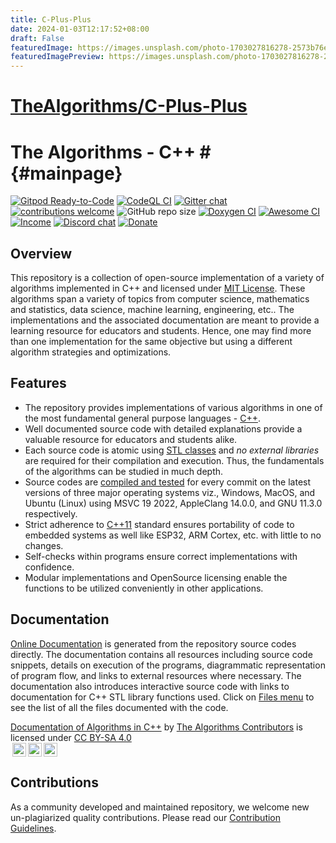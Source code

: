 ```yaml
---
title: C-Plus-Plus
date: 2024-01-03T12:17:52+08:00
draft: False
featuredImage: https://images.unsplash.com/photo-1703027816278-2573b76e62f9?ixid=M3w0NjAwMjJ8MHwxfHJhbmRvbXx8fHx8fHx8fDE3MDQyNTUzNDR8&ixlib=rb-4.0.3
featuredImagePreview: https://images.unsplash.com/photo-1703027816278-2573b76e62f9?ixid=M3w0NjAwMjJ8MHwxfHJhbmRvbXx8fHx8fHx8fDE3MDQyNTUzNDR8&ixlib=rb-4.0.3
---
```


# [TheAlgorithms/C-Plus-Plus](https://github.com/TheAlgorithms/C-Plus-Plus)

# The Algorithms - C++ # {#mainpage}
<!-- the suffix in the above line is required for doxygen to consider this as the index page of the generated documentation site -->

[![Gitpod Ready-to-Code](https://img.shields.io/badge/Gitpod-Ready--to--Code-blue?logo=gitpod)](https://gitpod.io/#https://github.com/TheAlgorithms/C-Plus-Plus)
[![CodeQL CI](https://github.com/TheAlgorithms/C-Plus-Plus/actions/workflows/codeql.yml/badge.svg)](https://github.com/TheAlgorithms/C-Plus-Plus/actions/workflows/codeql.yml)
[![Gitter chat](https://img.shields.io/badge/Chat-Gitter-ff69b4.svg?label=Chat&logo=gitter&style=flat-square)](https://gitter.im/TheAlgorithms)
[![contributions welcome](https://img.shields.io/static/v1.svg?label=Contributions&message=Welcome&color=0059b3&style=flat-square)](https://github.com/TheAlgorithms/C-Plus-Plus/blob/master/CONTRIBUTING.md)
![GitHub repo size](https://img.shields.io/github/repo-size/TheAlgorithms/C-Plus-Plus?color=red&style=flat-square)
[![Doxygen CI](https://github.com/TheAlgorithms/C-Plus-Plus/workflows/Doxygen%20CI/badge.svg)](https://TheAlgorithms.github.io/C-Plus-Plus)
[![Awesome CI](https://github.com/TheAlgorithms/C-Plus-Plus/workflows/Awesome%20CI%20Workflow/badge.svg)](https://github.com/TheAlgorithms/C-Plus-Plus/actions?query=workflow%3A%22Awesome+CI+Workflow%22)
[![Income](https://img.shields.io/liberapay/receives/TheAlgorithms.svg?logo=liberapay)](https://liberapay.com/TheAlgorithms)
[![Discord chat](https://img.shields.io/discord/808045925556682782.svg?logo=discord&colorB=5865F2)](https://the-algorithms.com/discord/)
[![Donate](https://liberapay.com/assets/widgets/donate.svg)](https://liberapay.com/TheAlgorithms/donate)

## Overview

This repository is a collection of open-source implementation of a variety of algorithms implemented in C++ and licensed under [MIT License](https://github.com/TheAlgorithms/C-Plus-Plus/blob/master/LICENSE). These algorithms span a variety of topics from computer science, mathematics and statistics, data science, machine learning, engineering, etc.. The implementations and the associated documentation are meant to provide a learning resource for educators and students. Hence, one may find more than one implementation for the same objective but using a different algorithm strategies and optimizations.

## Features

* The repository provides implementations of various algorithms in one of the most fundamental general purpose languages - [C++](https://en.wikipedia.org/wiki/C%2B%2B).
* Well documented source code with detailed explanations provide a valuable resource for educators and students alike.
* Each source code is atomic using [STL classes](https://en.wikipedia.org/wiki/Standard_Template_Library) and _no external libraries_ are required for their compilation and execution. Thus, the fundamentals of the algorithms can be studied in much depth.
* Source codes are [compiled and tested](https://github.com/TheAlgorithms/C-Plus-Plus/actions?query=workflow%3A%22Awesome+CI+Workflow%22) for every commit on the latest versions of three major operating systems viz., Windows, MacOS, and Ubuntu (Linux) using MSVC 19 2022, AppleClang 14.0.0, and GNU 11.3.0 respectively. 
* Strict adherence to [C++11](https://en.wikipedia.org/wiki/C%2B%2B11) standard ensures portability of code to embedded systems as well like ESP32, ARM Cortex, etc. with little to no changes.
* Self-checks within programs ensure correct implementations with confidence.
* Modular implementations and OpenSource licensing enable the functions to be utilized conveniently in other applications.

## Documentation

[Online Documentation](https://TheAlgorithms.github.io/C-Plus-Plus) is generated from the repository source codes directly. The documentation contains all resources including source code snippets, details on execution of the programs, diagrammatic representation of program flow, and links to external resources where necessary. The documentation also introduces interactive source code with links to documentation for C++ STL library functions used.
Click on [Files menu](https://TheAlgorithms.github.io/C-Plus-Plus/files.html) to see the list of all the files documented with the code.

[Documentation of Algorithms in C++](https://thealgorithms.github.io/C-Plus-Plus) by [The Algorithms Contributors](https://github.com/TheAlgorithms/C-Plus-Plus/graphs/contributors) is licensed under [CC BY-SA 4.0](https://creativecommons.org/licenses/by-sa/4.0/?ref=chooser-v1)<br/>
<a href="https://creativecommons.org/licenses/by-sa/4.0"><img alt="Creative Commons License" style="height:22px!important;margin-left: 3px;vertical-align:text-bottom;" src="https://mirrors.creativecommons.org/presskit/icons/cc.svg" /><img  alt="Credit must be given to the creator" style="height:22px!important;margin-left: 3px;vertical-align:text-bottom;" src="https://mirrors.creativecommons.org/presskit/icons/by.svg" /><img alt="Adaptations must be shared under the same terms" style="height:22px!important;margin-left: 3px;vertical-align:text-bottom;" src="https://mirrors.creativecommons.org/presskit/icons/sa.svg" /></a>

## Contributions

As a community developed and maintained repository, we welcome new un-plagiarized quality contributions. Please read our [Contribution Guidelines](https://github.com/TheAlgorithms/C-Plus-Plus/blob/master/CONTRIBUTING.md).
